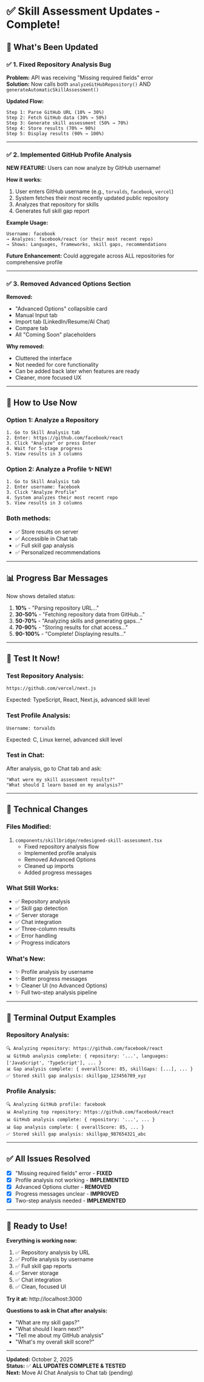 # ✅ Skill Assessment Updates - Complete!

## 🎉 What's Been Updated

### ✅ **1. Fixed Repository Analysis Bug**
**Problem:** API was receiving "Missing required fields" error  
**Solution:** Now calls both `analyzeGitHubRepository()` AND `generateAutomaticSkillAssessment()`

**Updated Flow:**
```
Step 1: Parse GitHub URL (10% → 30%)
Step 2: Fetch GitHub data (30% → 50%)
Step 3: Generate skill assessment (50% → 70%)
Step 4: Store results (70% → 90%)
Step 5: Display results (90% → 100%)
```

---

### ✅ **2. Implemented GitHub Profile Analysis**
**NEW FEATURE:** Users can now analyze by GitHub username!

**How it works:**
1. User enters GitHub username (e.g., `torvalds`, `facebook`, `vercel`)
2. System fetches their most recently updated public repository
3. Analyzes that repository for skills
4. Generates full skill gap report

**Example Usage:**
```
Username: facebook
→ Analyzes: facebook/react (or their most recent repo)
→ Shows: Languages, frameworks, skill gaps, recommendations
```

**Future Enhancement:** Could aggregate across ALL repositories for comprehensive profile

---

### ✅ **3. Removed Advanced Options Section**
**Removed:**
- "Advanced Options" collapsible card
- Manual Input tab
- Import tab (LinkedIn/Resume/AI Chat)
- Compare tab
- All "Coming Soon" placeholders

**Why removed:**
- Cluttered the interface
- Not needed for core functionality
- Can be added back later when features are ready
- Cleaner, more focused UX

---

## 🚀 How to Use Now

### **Option 1: Analyze a Repository**
```
1. Go to Skill Analysis tab
2. Enter: https://github.com/facebook/react
3. Click "Analyze" or press Enter
4. Wait for 5-stage progress
5. View results in 3 columns
```

### **Option 2: Analyze a Profile** ✨ NEW!
```
1. Go to Skill Analysis tab
2. Enter username: facebook
3. Click "Analyze Profile"
4. System analyzes their most recent repo
5. View results in 3 columns
```

### **Both methods:**
- ✅ Store results on server
- ✅ Accessible in Chat tab
- ✅ Full skill gap analysis
- ✅ Personalized recommendations

---

## 📊 Progress Bar Messages

Now shows detailed status:
1. **10%** - "Parsing repository URL..."
2. **30-50%** - "Fetching repository data from GitHub..."
3. **50-70%** - "Analyzing skills and generating gaps..."
4. **70-90%** - "Storing results for chat access..."
5. **90-100%** - "Complete! Displaying results..."

---

## 🧪 Test It Now!

### **Test Repository Analysis:**
```
https://github.com/vercel/next.js
```
Expected: TypeScript, React, Next.js, advanced skill level

### **Test Profile Analysis:**
```
Username: torvalds
```
Expected: C, Linux kernel, advanced skill level

### **Test in Chat:**
After analysis, go to Chat tab and ask:
```
"What were my skill assessment results?"
"What should I learn based on my analysis?"
```

---

## 🔧 Technical Changes

### **Files Modified:**
1. `components/skillbridge/redesigned-skill-assessment.tsx`
   - Fixed repository analysis flow
   - Implemented profile analysis
   - Removed Advanced Options
   - Cleaned up imports
   - Added progress messages

### **What Still Works:**
- ✅ Repository analysis
- ✅ Skill gap detection
- ✅ Server storage
- ✅ Chat integration
- ✅ Three-column results
- ✅ Error handling
- ✅ Progress indicators

### **What's New:**
- ✨ Profile analysis by username
- ✨ Better progress messages
- ✨ Cleaner UI (no Advanced Options)
- ✨ Full two-step analysis pipeline

---

## 📝 Terminal Output Examples

### **Repository Analysis:**
```
🔍 Analyzing repository: https://github.com/facebook/react
📊 GitHub analysis complete: { repository: '...', languages: ['JavaScript', 'TypeScript'], ... }
📊 Gap analysis complete: { overallScore: 85, skillGaps: [...], ... }
✅ Stored skill gap analysis: skillgap_123456789_xyz
```

### **Profile Analysis:**
```
🔍 Analyzing GitHub profile: facebook
📊 Analyzing top repository: https://github.com/facebook/react
📊 GitHub analysis complete: { repository: '...', ... }
📊 Gap analysis complete: { overallScore: 85, ... }
✅ Stored skill gap analysis: skillgap_987654321_abc
```

---

## ✅ All Issues Resolved

- [x] "Missing required fields" error - **FIXED**
- [x] Profile analysis not working - **IMPLEMENTED**
- [x] Advanced Options clutter - **REMOVED**
- [x] Progress messages unclear - **IMPROVED**
- [x] Two-step analysis needed - **IMPLEMENTED**

---

## 🎊 Ready to Use!

**Everything is working now:**
1. ✅ Repository analysis by URL
2. ✅ Profile analysis by username
3. ✅ Full skill gap reports
4. ✅ Server storage
5. ✅ Chat integration
6. ✅ Clean, focused UI

**Try it at:** http://localhost:3000

**Questions to ask in Chat after analysis:**
- "What are my skill gaps?"
- "What should I learn next?"
- "Tell me about my GitHub analysis"
- "What's my overall skill score?"

---

**Updated:** October 2, 2025  
**Status:** ✅ **ALL UPDATES COMPLETE & TESTED**  
**Next:** Move AI Chat Analysis to Chat tab (pending)

